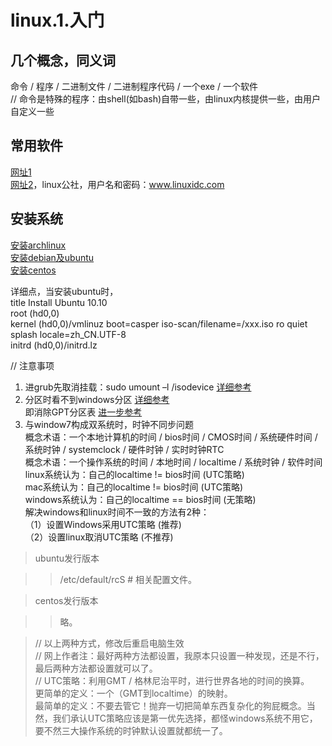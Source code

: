 # linux.1.入门
## 几个概念，同义词
命令 / 程序 / 二进制文件 / 二进制程序代码 / 一个exe / 一个软件    
// 命令是特殊的程序：由shell(如bash)自带一些，由linux内核提供一些，由用户自定义一些
## 常用软件
[网址1](http://www.jianshu.com/p/4adbfd83b29f)  
[网址2](http://linux.linuxidc.com/pub/)，linux公社，用户名和密码：www.linuxidc.com  
## 安装系统
[安装archlinux](https://wiki.archlinux.org/index.php/Beginners%27_guide "官方")  
[安装debian及ubuntu](http://blog.csdn.net/uther542/article/details/8806865)  
[安装centos](http://blog.sina.com.cn/s/blog_86e874d30101e3d8.html)  

详细点，当安装ubuntu时，  
title Install Ubuntu 10.10   
root (hd0,0)  
kernel (hd0,0)/vmlinuz boot=casper iso-scan/filename=/xxx.iso ro quiet splash locale=zh_CN.UTF-8  
initrd (hd0,0)/initrd.lz  

// 注意事项  
1. 进grub先取消挂载：sudo umount –l /isodevice [详细参考](http://www.360doc.com/content/11/0506/22/6110614_114908124.shtml)  
2. 分区时看不到windows分区 [详细参考](http://forum.ubuntu.org.cn/viewtopic.php?f=77&t=190435 "很精彩")  
即消除GPT分区表 [进一步参考](http://forum.ubuntu.org.cn/viewtopic.php?t=442575)  
3. 与window7构成双系统时，时钟不同步问题  
概念术语：一个本地计算机的时间 / bios时间 / CMOS时间 / 系统硬件时间 / 系统时钟 / systemclock / 硬件时钟 / 实时时钟RTC  
概念术语：一个操作系统的时间 / 本地时间 / localtime / 系统时钟 / 软件时间  
linux系统认为：自己的localtime != bios时间 (UTC策略)  
mac系统认为：自己的localtime != bios时间 (UTC策略)  
windows系统认为：自己的localtime == bios时间 (无策略)  
解决windows和linux时间不一致的方法有2种：  
（1）设置Windows采用UTC策略 (推荐)  
（2）设置linux取消UTC策略 (不推荐)

> ubuntu发行版本

> > /etc/default/rcS  # 相关配置文件。

> centos发行版本

> > 略。

> // 以上两种方式，修改后重启电脑生效  
> // 网上作者注：最好两种方法都设置，我原本只设置一种发现，还是不行，最后两种方法都设置就可以了。  
> // UTC策略：利用GMT / 格林尼治平时，进行世界各地的时间的换算。  
> 更简单的定义：一个（GMT到localtime）的映射。  
> 最简单的定义：不要去管它！抛弃一切把简单东西复杂化的狗屁概念。当然，我们承认UTC策略应该是第一优先选择，都怪windows系统不用它，要不然三大操作系统的时钟默认设置就都统一了。  

